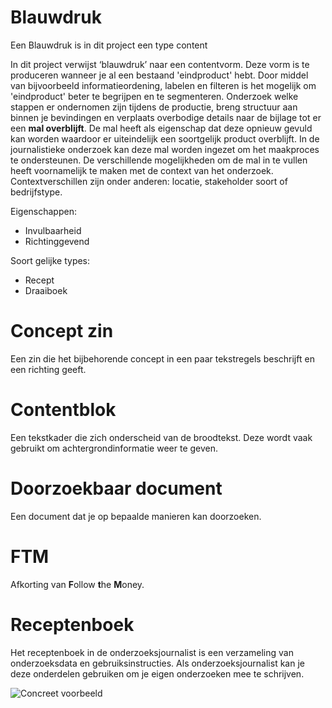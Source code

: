 
# Blauwdruk 
Een Blauwdruk is in dit project een type content

In dit project verwijst ‘blauwdruk’ naar een contentvorm. Deze vorm is te produceren wanneer je al een bestaand 'eindproduct' hebt. Door middel van bijvoorbeeld informatieordening, labelen en filteren is het mogelijk om 'eindproduct' beter te begrijpen en te segmenteren. Onderzoek welke stappen er ondernomen zijn tijdens de productie, breng structuur aan binnen je bevindingen en verplaats overbodige details naar de bijlage tot er een __mal overblijft__. De mal heeft als eigenschap dat deze opnieuw gevuld kan worden waardoor er uiteindelijk een soortgelijk product overblijft. In de journalistieke onderzoek kan deze mal worden ingezet om het maakproces te ondersteunen. De verschillende mogelijkheden om de mal in te vullen heeft voornamelijk te maken met de context van het onderzoek. Contextverschillen zijn onder anderen: locatie, stakeholder soort of bedrijfstype. 


Eigenschappen:
* Invulbaarheid
* Richtinggevend

Soort gelijke types:
* Recept
* Draaiboek

# Concept zin
Een zin die het bijbehorende concept in een paar tekstregels beschrijft en een richting geeft.

# Contentblok
Een tekstkader die zich onderscheid van de broodtekst. Deze wordt vaak gebruikt om achtergrondinformatie weer te geven.

# Doorzoekbaar document

Een document dat je op bepaalde manieren kan doorzoeken.


# FTM
Afkorting van **F**ollow **t**he **M**oney.


# Receptenboek

Het receptenboek in de onderzoeksjournalist is een verzameling van onderzoeksdata en gebruiksinstructies. Als onderzoeksjournalist kan je deze onderdelen gebruiken om je eigen onderzoeken mee te schrijven.

![Concreet voorbeeld](https://www.thebureauinvestigates.com/projects/refuges/open-resources)




